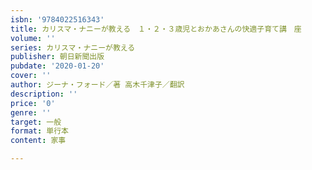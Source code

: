 ```yaml
---
isbn: '9784022516343'
title: カリスマ・ナニーが教える　１・２・３歳児とおかあさんの快適子育て講　座
volume: ''
series: カリスマ・ナニーが教える
publisher: 朝日新聞出版
pubdate: '2020-01-20'
cover: ''
author: ジーナ・フォード／著 高木千津子／翻訳
description: ''
price: '0'
genre: ''
target: 一般
format: 単行本
content: 家事

---
```

